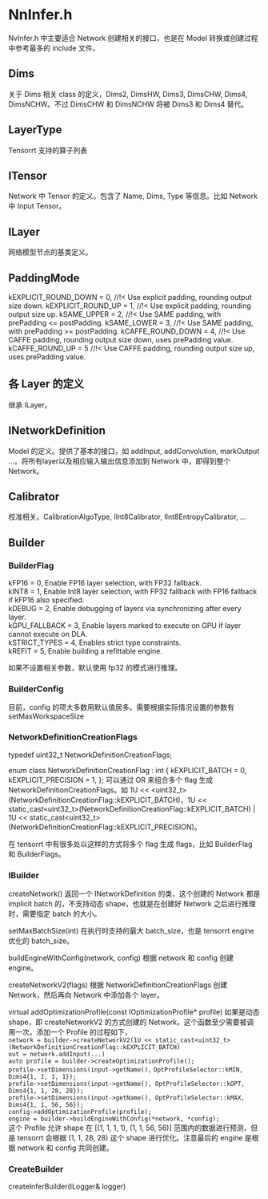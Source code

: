 # NnInfer.h
NvInfer.h 中主要适合 Network 创建相关的接口，也是在 Model 转换或创建过程中参考最多的 include 文件。

## Dims
关于 Dims 相关 class 的定义，Dims2, DimsHW, Dims3, DimsCHW, Dims4, DimsNCHW。不过 DimsCHW 和 DimsNCHW 将被 Dims3 和 Dims4 替代。

## LayerType
Tensorrt 支持的算子列表

## ITensor
Network 中 Tensor 的定义。包含了 Name, Dims, Type 等信息。比如 Network 中 Input Tensor。

## ILayer
网络模型节点的基类定义。

## PaddingMode
kEXPLICIT_ROUND_DOWN = 0, //!< Use explicit padding, rounding output size down.
kEXPLICIT_ROUND_UP = 1,   //!< Use explicit padding, rounding output size up.
kSAME_UPPER = 2,          //!< Use SAME padding, with prePadding <= postPadding.
kSAME_LOWER = 3,          //!< Use SAME padding, with prePadding >= postPadding.
kCAFFE_ROUND_DOWN = 4,    //!< Use CAFFE padding, rounding output size down, uses prePadding value.
kCAFFE_ROUND_UP = 5       //!< Use CAFFE padding, rounding output size up, uses prePadding value.

## 各 Layer 的定义
继承 ILayer。

## INetworkDefinition
Model 的定义。提供了基本的接口，如 addInput, addConvolution, markOutput ...。将所有layer以及相应输入输出信息添加到 Network 中，即得到整个 Network。

## Calibrator
校准相关。CalibrationAlgoType, IInt8Calibrator, IInt8EntropyCalibrator, ...

## Builder
### BuilderFlag
kFP16 = 0,         Enable FP16 layer selection, with FP32 fallback.   
kINT8 = 1,         Enable Int8 layer selection, with FP32 fallback with FP16 fallback if kFP16 also specified.  
kDEBUG = 2,        Enable debugging of layers via synchronizing after every layer.  
kGPU_FALLBACK = 3, Enable layers marked to execute on GPU if layer cannot execute on DLA.  
kSTRICT_TYPES = 4, Enables strict type constraints.  
kREFIT = 5,        Enable building a refittable engine.

如果不设置相关参数，默认使用 fp32 的模式进行推理。

### BuilderConfig
目前，config 的项大多数用默认值居多。需要根据实际情况设置的参数有
setMaxWorkspaceSize

### NetworkDefinitionCreationFlags
typedef uint32_t NetworkDefinitionCreationFlags;

enum class NetworkDefinitionCreationFlag : int
{
    kEXPLICIT_BATCH = 0,
    kEXPLICIT_PRECISION = 1,
};
可以通过 OR 来组合多个 flag 生成 NetworkDefinitionCreationFlags。如 1U << <uint32_t>(NetworkDefinitionCreationFlag::kEXPLICIT_BATCH)，1U << static_cast<uint32_t>(NetworkDefinitionCreationFlag::kEXPLICIT_BATCH) | 1U << static_cast<uint32_t>(NetworkDefinitionCreationFlag::kEXPLICIT_PRECISION)。

在 tensorrt 中有很多处以这样的方式将多个 flag 生成 flags，比如 BuilderFlag 和 BuilderFlags。

### IBuilder
createNetwork() 返回一个 INetworkDefinition 的类，这个创建的 Network 都是 implicit batch 的，不支持动态 shape，也就是在创建好 Network 之后进行推理时，需要指定 batch 的大小。

setMaxBatchSize(int) 在执行时支持的最大 batch_size，也是 tensorrt engine 优化的 batch_size。

buildEngineWithConfig(network, config) 根据 network 和 config 创建 engine。

createNetworkV2(flags) 根据 NetworkDefinitionCreationFlags 创建 Network，然后再向 Network 中添加各个 layer。

virtual addOptimizationProfile(const IOptimizationProfile* profile) 如果是动态 shape，即 createNetworkV2 的方式创建的 Network，这个函数至少需要被调用一次。添加一个 Profile 的过程如下，  
`network = builder->createNetworkV2(1U << static_cast<uint32_t>(NetworkDefinitionCreationFlag::kEXPLICIT_BATCH)`  
`out = network.addInput(...)`  
`auto profile = builder->createOptimizationProfile();`  
`profile->setDimensions(input->getName(),` 
`OptProfileSelector::kMIN, Dims4{1, 1, 1, 1});`  
`profile->setDimensions(input->getName(), OptProfileSelector::kOPT, Dims4{1, 1, 28, 28});`  
`profile->setDimensions(input->getName(), OptProfileSelector::kMAX, Dims4{1, 1, 56, 56});`  
`config->addOptimizationProfile(profile);`  
`engine = builder->buildEngineWithConfig(*network, *config);`  
这个 Profile 允许 shape 在 [(1, 1, 1, 1), (1, 1, 56, 56)] 范围内的数据进行预测，但是 tensorrt 会根据 (1, 1, 28, 28) 这个 shape 进行优化。注意最后的 engine 是根据 network 和 config 共同创建。

### CreateBuilder
createInferBuilder(ILogger& logger)
